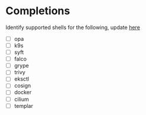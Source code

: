 # Completions

Identify supported shells for the following, update [here](/nix/dot_helper/completions.yaml)

- [ ] opa
- [ ] k9s
- [ ] syft
- [ ] falco
- [ ] grype
- [ ] trivy
- [ ] eksctl
- [ ] cosign
- [ ] docker
- [ ] cilium
- [ ] templar
